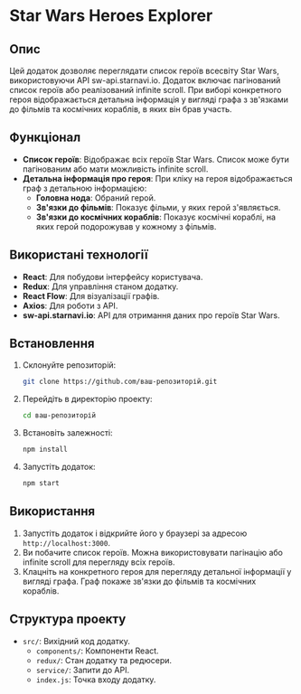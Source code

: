 # Star Wars Heroes Explorer

## Опис

Цей додаток дозволяє переглядати список героїв всесвіту Star Wars,
використовуючи API sw-api.starnavi.io. Додаток включає пагінований список героїв
або реалізований infinite scroll. При виборі конкретного героя відображається
детальна інформація у вигляді графа з зв'язками до фільмів та космічних
кораблів, в яких він брав участь.

## Функціонал

- **Список героїв**: Відображає всіх героїв Star Wars. Список може бути
  пагінованим або мати можливість infinite scroll.
- **Детальна інформація про героя**: При кліку на героя відображається граф з
  детальною інформацією:
  - **Головна нода**: Обраний герой.
  - **Зв'язки до фільмів**: Показує фільми, у яких герой з'являється.
  - **Зв'язки до космічних кораблів**: Показує космічні кораблі, на яких герой
    подорожував у кожному з фільмів.

## Використані технології

- **React**: Для побудови інтерфейсу користувача.
- **Redux**: Для управління станом додатку.
- **React Flow**: Для візуалізації графів.
- **Axios**: Для роботи з API.
- **sw-api.starnavi.io**: API для отримання даних про героїв Star Wars.

## Встановлення

1. Склонуйте репозиторій:

   ```bash
   git clone https://github.com/ваш-репозиторій.git
   ```

2. Перейдіть в директорію проекту:

   ```bash
   cd ваш-репозиторій
   ```

3. Встановіть залежності:

   ```bash
   npm install
   ```

4. Запустіть додаток:
   ```bash
   npm start
   ```

## Використання

1. Запустіть додаток і відкрийте його у браузері за адресою
   `http://localhost:3000`.
2. Ви побачите список героїв. Можна використовувати пагінацію або infinite
   scroll для перегляду всіх героїв.
3. Клацніть на конкретного героя для перегляду детальної інформації у вигляді
   графа. Граф покаже зв'язки до фільмів та космічних кораблів.

## Структура проекту

- `src/`: Вихідний код додатку.
  - `components/`: Компоненти React.
  - `redux/`: Стан додатку та редюсери.
  - `service/`: Запити до API.
  - `index.js`: Точка входу додатку.
